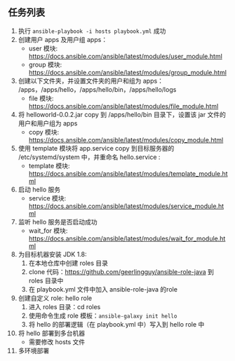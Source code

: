 ## 任务列表
1. 执行 `ansible-playbook -i hosts playbook.yml` 成功
2. 创建用户 apps 及用户组 apps：
    * user 模块: https://docs.ansible.com/ansible/latest/modules/user_module.html
    * group 模块: https://docs.ansible.com/ansible/latest/modules/group_module.html
3. 创建以下文件夹，并设置文件夹的用户和组为 apps：
    /apps，/apps/hello，/apps/hello/bin，/apps/hello/logs
    * file 模块: https://docs.ansible.com/ansible/latest/modules/file_module.html
4. 将 helloworld-0.0.2.jar copy 到 /apps/hello/bin 目录下，设置该 jar 文件的用户和用户组为 apps
    * copy 模块: https://docs.ansible.com/ansible/latest/modules/copy_module.html
5. 使用 template 模块将 app.service copy 到目标服务器的 /etc/systemd/system 中，并重命名 hello.service :
    * template 模块: https://docs.ansible.com/ansible/latest/modules/template_module.html
6. 启动 hello 服务
    * service 模块: https://docs.ansible.com/ansible/latest/modules/service_module.html
7. 监听 hello 服务是否启动成功
    * wait_for 模块: https://docs.ansible.com/ansible/latest/modules/wait_for_module.html
8. 为目标机器安装 JDK 1.8:
    1. 在本地仓库中创建 roles 目录
    2. clone 代码：https://github.com/geerlingguy/ansible-role-java 到 roles 目录中
    3. 在 playbook.yml 文件中加入 ansible-role-java 的role
9. 创建自定义 role: hello role
    1. 进入 roles 目录：cd roles
    2. 使用命令生成 role 模板：`ansible-galaxy init hello`
    3. 将 hello 的部署逻辑（在 playbook.yml 中）写入到 hello role 中
10. 将 hello 部署到多台机器
    * 需要修改 hosts 文件
11. 多环境部署